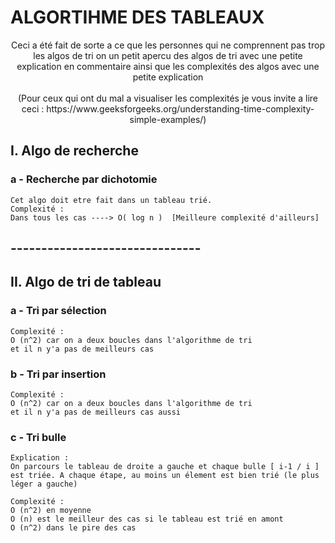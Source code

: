 # ALGORTIHME DES TABLEAUX 

<div align="center">
Ceci a été fait de sorte a ce que les personnes qui ne comprennent pas trop les algos de tri
on un petit apercu des algos de tri avec une petite explication en commentaire ainsi que
les complexités des algos avec une petite explication 
<br>
<br>
(Pour ceux qui ont du mal a visualiser les complexités je vous invite a lire ceci : https://www.geeksforgeeks.org/understanding-time-complexity-simple-examples/)
</div>

## I. Algo de recherche 

### a - Recherche par dichotomie 
    Cet algo doit etre fait dans un tableau trié.
    Complexité :
    Dans tous les cas ----> O( log n )  [Meilleure complexité d'ailleurs]


## -------------------------------

## II. Algo de tri de tableau

### a - Tri par sélection 

    Complexité :
    O (n^2) car on a deux boucles dans l'algorithme de tri 
    et il n y'a pas de meilleurs cas


### b - Tri par insertion 

    Complexité :
    O (n^2) car on a deux boucles dans l'algorithme de tri 
    et il n y'a pas de meilleurs cas aussi
    

### c - Tri bulle

    Explication : 
    On parcours le tableau de droite a gauche et chaque bulle [ i-1 / i ]
    est triée. A chaque étape, au moins un élement est bien trié (le plus léger a gauche)

    Complexité :
    O (n^2) en moyenne 
    O (n) est le meilleur des cas si le tableau est trié en amont
    O (n^2) dans le pire des cas
    

    
